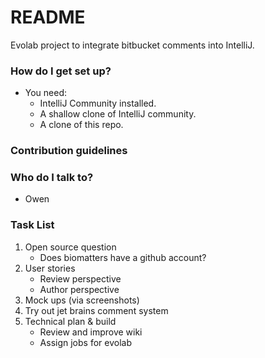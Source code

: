 # README #

Evolab project to integrate bitbucket comments into IntelliJ.

### How do I get set up? ###

* You need:
     * IntelliJ Community installed.
     * A shallow clone of IntelliJ community.
     * A clone of this repo. 

### Contribution guidelines ###

### Who do I talk to? ###

* Owen

### Task List ###
1. Open source question
    * Does biomatters have a github account? 
1. User stories
    * Review perspective
    * Author perspective
1. Mock ups (via screenshots)
1. Try out jet brains comment system
1. Technical plan & build
    * Review and improve wiki
    * Assign jobs for evolab